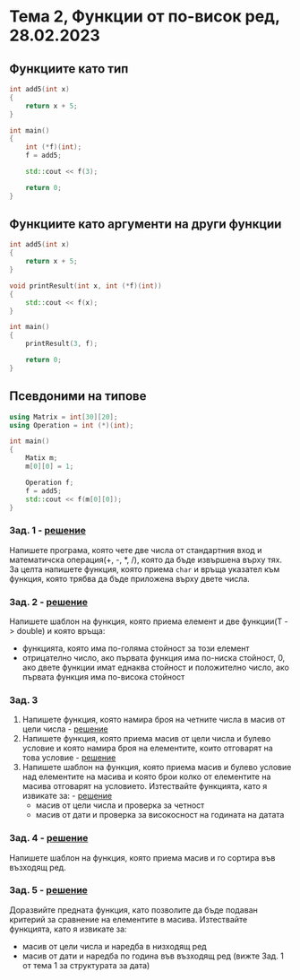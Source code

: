 # Тема 2, Функции от по-висок ред, 28.02.2023

## Функциите като тип

```c++
int add5(int x)
{
    return x + 5;
}

int main()
{
    int (*f)(int);
    f = add5;

    std::cout << f(3);

    return 0;
}
```

## Функциите като аргументи на други функции

```c++
int add5(int x)
{
    return x + 5;
}

void printResult(int x, int (*f)(int))
{
    std::cout << f(x);
}

int main()
{
    printResult(3, f);

    return 0;
}
```

## Псевдоними на типове

```c++
using Matrix = int[30][20];
using Operation = int (*)(int);

int main()
{
    Matix m;
    m[0][0] = 1;

    Operation f;
    f = add5;
    std::cout << f(m[0][0]);
}
```


### Зад. 1 - [решение](solutions/task01.cpp)

Напишете програма, която чете две числа от стандартния вход и математичска операция(+, -, *, /), която да бъде извършена върху тях. За целта напишете функция, която приема `char` и връща указател към функция, която трябва да бъде приложена върху двете числа.

### Зад. 2 - [решение](solutions/task02)

Напишете шаблон на функция, която приема елемент и две функции(Т -> double) и която връща:

* функцията, която има по-голяма стойност за този елемент
* отрицателно число, ако първата функция има по-ниска стойност, 0, ако двете функции имат еднаква стойност и положително число, ако първата функция има по-висока стойност

### Зад. 3

1. Напишете функция, която намира броя на четните числа в масив от цели числа - [решение](solutions/task03/task03-1.cpp)
2. Напишете функция, която приема масив от цели числа и булево условие и която намира броя на елементите, които отговарят на това условие - [решение](solutions/task03/task03-2.cpp)
3. Напишете шаблон на функция, която приема масив и булево условие над елементите на масива и която брои колко от елементите на масива отговарят на условието. Изтествайте функцията, като я извикате за:  - [решение](solutions/task03/task03-3.cpp)
    * масив от цели числа и проверка за четност
    * масив от дати и проверка за високосност на годината на датата

### Зад. 4 - [решение](solutions/task04.cpp)

Напишете шаблон на функция, която приема масив и го сортира във възходящ ред.

### Зад. 5 - [решение](solutions/task05.cpp)

Доразвийте предната функция, като позволите да бъде подаван критерий за сравнение на елементите в масива.
Изтествайте функцията, като я извикате за:

* масив от цели числа и наредба в низходящ ред
* масив от дати и наредба по година във възходящ ред (вижте Зад. 1 от тема 1 за структурата за дата)
